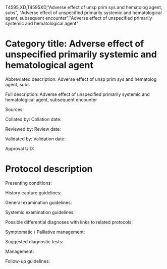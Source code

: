 T4595,XD,T4595XD,"Adverse effect of unsp prim sys and hematolog agent, subs", "Adverse effect of unspecified primarily systemic and hematological agent, subsequent encounter","Adverse effect of unspecified primarily systemic and hematological agent"
# Category title: Adverse effect of unspecified primarily systemic and hematological agent

Abbreviated description: Adverse effect of unsp prim sys and hematolog agent, subs

Full description: Adverse effect of unspecified primarily systemic and hematological agent, subsequent encounter

Sources:

Collated by:
Collation date:

Reviewed by:
Review date:

Validated by:
Validation date:

Approval UID:

# Protocol description

Presenting conditions:

History capture guidelines:

General examination guidelines:

Systemic examination guidelines:

Possible differential diagnoses with links to related protocols:

Symptomatic / Palliative management:

Suggested diagnostic tests:

Management:

Follow-up guidelines:
